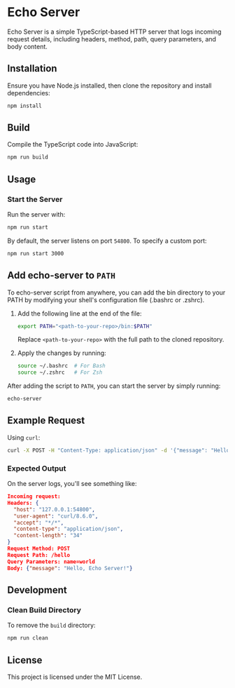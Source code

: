 # Echo Server

Echo Server is a simple TypeScript-based HTTP server that logs incoming request details, including headers, method, path, query parameters, and body content.

## Installation
Ensure you have Node.js installed, then clone the repository and install dependencies:

```sh
npm install
```

## Build
Compile the TypeScript code into JavaScript:

```sh
npm run build
```

## Usage
### Start the Server
Run the server with:

```sh
npm run start
```

By default, the server listens on port `54800`. To specify a custom port:

```sh
npm run start 3000
```

## Add echo-server to `PATH`
To echo-server script from anywhere, you can add the bin directory to your PATH by modifying your shell's configuration file (.bashrc or .zshrc).
1. Add the following line at the end of the file:
 
   ```sh
   export PATH="<path-to-your-repo>/bin:$PATH"
   ```

   Replace `<path-to-your-repo>` with the full path to the cloned repository.
2. Apply the changes by running:
   ```sh
   source ~/.bashrc  # For Bash
   source ~/.zshrc   # For Zsh
   ```

After adding the script to `PATH`, you can start the server by simply running:
```sh
echo-server
```

## Example Request
Using `curl`:

```sh
curl -X POST -H "Content-Type: application/json" -d '{"message": "Hello, Echo Server!"}' "http://127.0.0.1:3000/hello?name=world"
```

### Expected Output
On the server logs, you'll see something like:

```json
Incoming request:
Headers: {
  "host": "127.0.0.1:54800",
  "user-agent": "curl/8.6.0",
  "accept": "*/*",
  "content-type": "application/json",
  "content-length": "34"
}
Request Method: POST
Request Path: /hello
Query Parameters: name=world
Body: {"message": "Hello, Echo Server!"}
```

## Development
### Clean Build Directory
To remove the `build` directory:

```sh
npm run clean
```

## License
This project is licensed under the MIT License.
